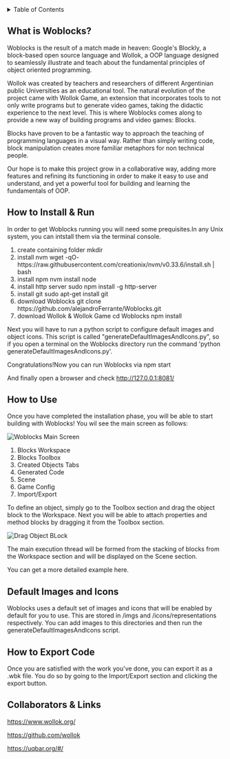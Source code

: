 <details>
  <summary>Table of Contents</summary>
  <ol>
    <li>
	What is Woblocks
    </li>
    <li>
	How to Install & Run
    </li>
    <li>
	How to Use
    </li>
    <li>
    Default Images and Icons
    </li>
    <li>
	How to Export your Code
    </li>
    <li>
	Collaborators & Links
    </li>
  </ol>
</details>

## What is Woblocks?

Woblocks is the result of a match made in heaven: Google's Blockly, a block-based open source language and Wollok, a OOP language designed to seamlessly illustrate and teach about the fundamental principles of object oriented programming.

Wollok was created by teachers and researchers of different Argentinian public Universities as an educational tool. The natural evolution of the project came with Wollok Game, an extension that incorporates tools to not only write programs but to generate video games, taking the didactic experience to the next level.
This is where Woblocks comes along to provide a new way of building programs and video games: Blocks.

Blocks have proven to be a fantastic way to approach the teaching of programming languages in a visual way. Rather than simply writing code, block manipulation creates more familiar metaphors for non technical people.

Our hope is to make this project grow in a collaborative way, adding more features and refining its functioning in order to make it easy to use and understand, and yet a powerful tool for building and learning the fundamentals of OOP. 

## How to Install & Run

In order to get Woblocks running you will need some prequisites.In any Unix system, you can intstall them via the terminal console.

<ol>
    <li>
	create containing folder
    	mkdir <folder name>
    </li>
    <li>	    
	install nvm
	wget -qO- https://raw.githubusercontent.com/creationix/nvm/v0.33.6/install.sh | bash
    </li>
    <li>
	install npm
	nvm install node
   </li>
    <li>
	install http server
	sudo npm install -g http-server
    </li>
    <li>
	install git
	sudo apt-get install git
    </li>
    <li>
	download Woblocks
	git clone https://github.com/alejandroFerrante/Woblocks.git
    </li>
    <li>
	download Wollok & Wollok Game
	cd Woblocks
	npm install
    </li>
</ol>

Next you will have to run a python script to configure default images and object icons. This script is called "generateDefaultImagesAndIcons.py", so if you open a terminal on the Woblocks directory run the command 'python generateDefaultImagesAndIcons.py'.


Congratulations!Now you can run Woblocks via
  npm start

And finally open a browser and check http://127.0.0.1:8081/


## How to Use

Once you have completed the installation phase, you will be able to start building with Woblocks!
You wil see the main screen as follows:

![Woblocks Main Screen](https://github.com/alejandroFerrante/Woblocks/blob/main/readme_SplashScreenReference.png)

<ol>
    <li>
	Blocks Workspace
    </li>
    <li>
	Blocks Toolbox
    </li>
    <li>
	Created Objects Tabs
    </li>
    <li>
	Generated Code
    </li>
    <li>
	Scene
    </li>
    <li>
	Game Config
    </li>
    <li>
	Import/Export
    </li>
</ol>

To define an object, simply go to the Toolbox section and drag the object block to the Workspace.
Next you will be able to attach properties and method blocks by dragging it from the Toolbox section.

![Drag Object BLock](https://github.com/alejandroFerrante/Woblocks/blob/main/readme_DragObjectBlock.png)

The main execution thread will be formed from the stacking of blocks from the Workspace section and will be displayed on the Scene section.

You can get a more detailed example here.

## Default Images and Icons

Woblocks uses a default set of images and icons that will be enabled by default for you to use. This are stored in /imgs and /icons/representations respectively.
You can add images to this directories and then run the generateDefaultImagesAndIcons script.

  
## How to Export Code

Once you are satisfied with the work you've done, you can export it as a .wbk file. You do so by going to the Import/Export section and clicking the export button.
  
## Collaborators & Links

https://www.wollok.org/

https://github.com/wollok

https://uqbar.org/#/
